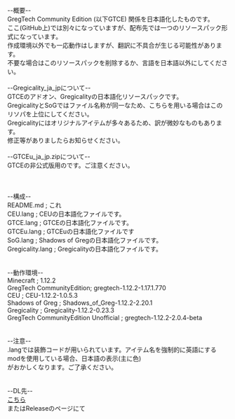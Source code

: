 --概要--</br>
GregTech Community Edition (以下GTCE) 関係を日本語化したものです。</br>
ここ(GitHub上)では別々になっていますが、配布先では一つのリソースパック形式になっています。</br>
作成環境以外でも一応動作はしますが、翻訳に不具合が生じる可能性があります。</br>
不要な場合はこのリソースパックを削除するか、言語を日本語以外にしてください。</br>
</br>
--Gregicality_ja_jpについて--</br>
GTCEのアドオン、Gregicalityの日本語化リソースパックです。</br>
GregicalityとSoGではファイル名称が同一なため、こちらを用いる場合はこのリソパを上位にしてください。</br>
Gregicalityにはオリジナルアイテムが多々あるため、訳が微妙なものもあります。</br>
修正等がありましたらお知らせください。</br>
</br>
--GTCEu_ja_jp.zipについて--</br>
GTCEの非公式版用のです。ご注意ください。</br>
</br>
</br>
</br>
--構成--</br>
README.md ; これ</br>
CEU.lang ; CEUの日本語化ファイルです。</br>
GTCE.lang ; GTCEの日本語化ファイルです。</br>
GTCEu.lang ; GTCEuの日本語化ファイルです</br>
SoG.lang ; Shadows of Gregの日本語化ファイルです。</br>
Gregicality.lang ; Gregicalityの日本語化ファイルです。</br>
</br>
</br>
--動作環境--</br>
Minecraft ; 1.12.2</br>
GregTech CommunityEdition; gregtech-1.12.2-1.17.1.770</br>
CEU ; CEU-1.12.2-1.0.5.3</br>
Shadows of Greg ; Shadows_of_Greg-1.12.2-2.20.1</br>
Gregicality ; Gregicality-1.12.2-0.23.3</br>
GregTech CommunityEdition Unofficial ; gregtech-1.12.2-2.0.4-beta</br>
</br>
</br>
--注意--</br>
.langでは装飾コードが用いられています。アイテム名を強制的に英語にするmodを使用している場合、日本語の表示(主に色)</br>
がおかしくなります。ご了承ください。</br>
</br>
</br>
--DL先--</br>
<a href = "https://www.dropbox.com/sh/vwy0xw7babmfpw7/AAC9LCFSwy5HnGRqWkCvinfca?dl=0">こちら</a></br>
またはReleaseのページにて
